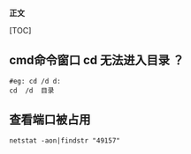 **正文**

[TOC]


## cmd命令窗口 cd 无法进入目录 ？
```shell
#eg: cd /d d:
cd  /d  目录
```


## 查看端口被占用
```shell
netstat -aon|findstr "49157"
```